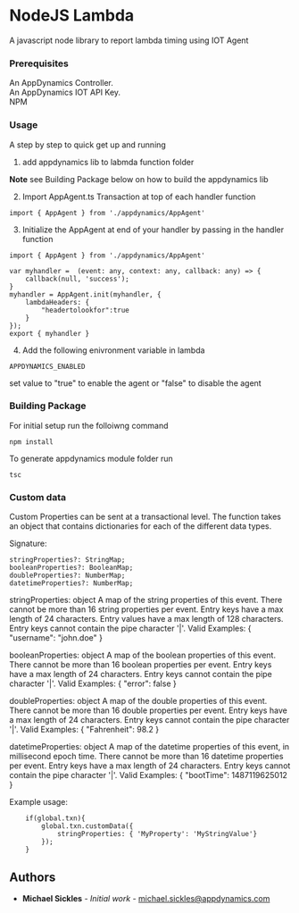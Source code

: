 # NodeJS Lambda

A javascript node library to report lambda timing using IOT Agent


### Prerequisites

An AppDynamics Controller.  
An AppDynamics IOT API Key.  
NPM

### Usage 

A step by step to quick get up and running 

1. add appdynamics lib to labmda function folder

**Note** see Building Package below on how to build the appdynamics lib

2. Import AppAgent.ts Transaction at top of each handler function

```
import { AppAgent } from './appdynamics/AppAgent'
```

3.  Initialize the AppAgent at end of your handler by passing in the handler function
```
import { AppAgent } from './appdynamics/AppAgent'

var myhandler =  (event: any, context: any, callback: any) => {
    callback(null, 'success');
}
myhandler = AppAgent.init(myhandler, {
    lambdaHeaders: {
        "headertolookfor":true
    }
});
export { myhandler }
```
4.  Add the following enivronment variable in lambda

```
APPDYNAMICS_ENABLED
```

set value to "true" to enable the agent or "false" to disable the agent



### Building Package

For initial setup run the folloiwng command
```
npm install
```


To generate appdynamics module folder run 
```
tsc
```

### Custom data

Custom Properties can be sent at a transactional level.  The function takes an object that contains dictionaries for each of the different data types.

Signature:

```
stringProperties?: StringMap;
booleanProperties?: BooleanMap;
doubleProperties?: NumberMap;
datetimeProperties?: NumberMap;
```

stringProperties: object
A map of the string properties of this event. There cannot be more than 16 string properties per event. Entry keys have a max length of 24 characters. Entry values have a max length of 128 characters. Entry keys cannot contain the pipe character '|'. Valid Examples: { "username": "john.doe" }

booleanProperties: object
A map of the boolean properties of this event. There cannot be more than 16 boolean properties per event. Entry keys have a max length of 24 characters. Entry keys cannot contain the pipe character '|'. Valid Examples: { "error": false }

doubleProperties: object
A map of the double properties of this event. There cannot be more than 16 double properties per event. Entry keys have a max length of 24 characters. Entry keys cannot contain the pipe character '|'. Valid Examples: { "Fahrenheit": 98.2 }

datetimeProperties: object
A map of the datetime properties of this event, in millisecond epoch time. There cannot be more than 16 datetime properties per event. Entry keys have a max length of 24 characters. Entry keys cannot contain the pipe character '|'. Valid Examples: { "bootTime": 1487119625012 }



Example usage:

```
    if(global.txn){
        global.txn.customData({
            stringProperties: { 'MyProperty': 'MyStringValue'}
        });
    }
```

## Authors

* **Michael Sickles** - *Initial work* - michael.sickles@appdynamics.com
